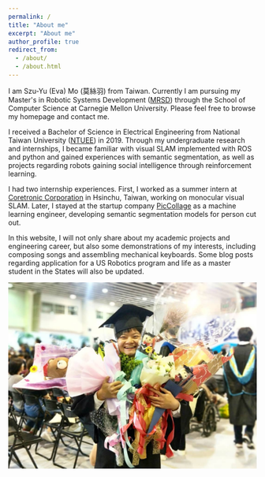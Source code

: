 ```yaml
---
permalink: /
title: "About me"
excerpt: "About me"
author_profile: true
redirect_from: 
  - /about/
  - /about.html
---
```

I am Szu-Yu (Eva) Mo (莫絲羽) from Taiwan. Currently I am pursuing my Master's in Robotic Systems Development ([MRSD](https://mrsd.ri.cmu.edu/)) through the School of Computer Science at Carnegie Mellon University. Please feel free to browse my homepage and contact me. 

I received a Bachelor of Science in Electrical Engineering from National Taiwan University ([NTUEE](https://web.ee.ntu.edu.tw/)) in 2019. Through my undergraduate research and internships, I became familiar with visual SLAM implemented with ROS and python and gained experiences with semantic segmentation, as well as projects regarding robots gaining social intelligence through reinforcement learning.

I had two internship experiences. First, I worked as a summer intern at [Coretronic Corporation](https://www.coretronic.com) in Hsinchu, Taiwan, working on monocular visual SLAM. Later, I stayed at the startup company [PicCollage](https://piccollage.com/) as a machine learning engineer, developing semantic segmentation models for person cut out.

In this website, I will not only share about my academic projects and engineering career, but also some demonstrations of my interests, including composing songs and assembling mechanical keyboards. Some blog posts regarding application for a US Robotics program and life as a master student in the States will also be updated.

![Graduation](/images/graduation.jpg "Graduation")



